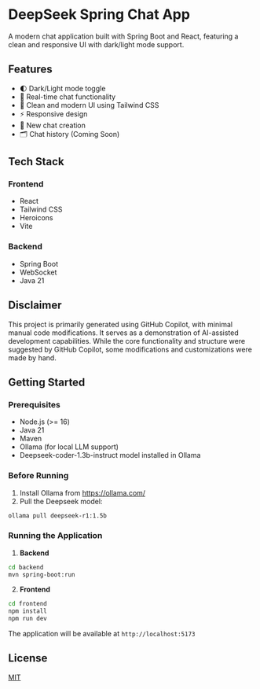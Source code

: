 # DeepSeek Spring Chat App

A modern chat application built with Spring Boot and React, featuring a clean and responsive UI with dark/light mode support.

## Features

- 🌓 Dark/Light mode toggle
- 💬 Real-time chat functionality
- 🎨 Clean and modern UI using Tailwind CSS
- ⚡ Responsive design
- 📝 New chat creation
- 🗂️ Chat history (Coming Soon)

## Tech Stack

### Frontend
- React
- Tailwind CSS
- Heroicons
- Vite

### Backend
- Spring Boot
- WebSocket
- Java 21

## Disclaimer

This project is primarily generated using GitHub Copilot, with minimal manual code modifications. It serves as a demonstration of AI-assisted development capabilities. While the core functionality and structure were suggested by GitHub Copilot, some modifications and customizations were made by hand.

## Getting Started

### Prerequisites
- Node.js (>= 16)
- Java 21
- Maven
- Ollama (for local LLM support)
- Deepseek-coder-1.3b-instruct model installed in Ollama

### Before Running
1. Install Ollama from https://ollama.com/
2. Pull the Deepseek model:
```bash
ollama pull deepseek-r1:1.5b
```

### Running the Application

1. **Backend**
```bash
cd backend
mvn spring-boot:run
```

2. **Frontend**
```bash
cd frontend
npm install
npm run dev
```

The application will be available at `http://localhost:5173`


## License

[MIT](LICENSE)
